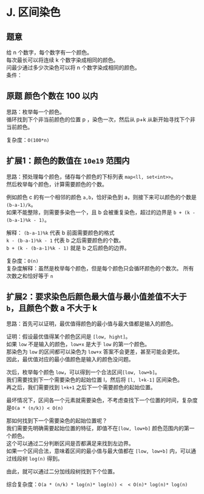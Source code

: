 # J. 区间染色


## 题意

给 n 个数字，每个数字有一个颜色。  
每次最长可以将连续 k 个数字染成相同的颜色。  
问最少通过多少次染色可以将 n 个数字染成相同的颜色。  
条件：


## 原题 颜色个数在 100 以内

思路：枚举每一个颜色。  
循环找到下个非当前颜色的位置 p ，染色一次，然后从 p+k 从新开始寻找下个非当前颜色。  

复杂度：`O(100*n)`  


## 扩展1：颜色的数值在 `10e19` 范围内  


思路：预处理每个颜色，储存每个颜色的下标列表 `map<ll, set<int>>`。  
然后枚举每个颜色，计算需要颜色的个数。  

例如颜色 c 的有一个相邻的颜色 `a,b`，恰好染色到 a，则接下来可以颜色的个数是 `(b-a-1)/k`。  
如果不能整除，则需要多染色一个，且 b 会被重复染色，超过的边界是 `b + (k - (b-a-1)%k - 1)`。  

解释：
`(b-a-1)%k` 代表 b 前面需要颜色的格式  
`k - (b-a-1)%k - 1` 代表 b 之后需要颜色的个数。  
`b + (k - (b-a-1)%k - 1)` 就是 b 之后颜色的边界。  


复杂度：`O(n)`  
复杂度解释：虽然是枚举每个颜色，但是每个颜色只会循环颜色的个数次。 所有次数之和恰好等于 `n`


## 扩展2：要求染色后颜色最大值与最小值差值不大于 `b`，且颜色个数 a 不大于 k


思路：首先可以证明，最优值得颜色的最小值与最大值都是输入的颜色。  

证明：假设最优值得某个颜色区间是 `[low, hight]`。  
如果 `low` 不是输入的颜色，`low+x` 是大于 `low` 的第一个颜色。  
那染色为 `low` 的区间都可以染色为 `low+x` 答案不会更差，甚至可能会更优。  
因此，最优值对应的最小值颜色是输入的颜色没问题。  


次后，枚举每个颜色 `low`，可以得到一个合法区间`[low, low+b]`。  
我们需要找到下一个需要染色的起始位置 l，然后将 `[l, l+k-1]` 区间染色。  
再之后，我们需要找到 `l+k+1` 之后下一个需要颜色的起始位置。  

最坏情况下，区间各一个元素就需要染色，不考虑查找下一个位置的时间，复杂度是`O(a * (n/k)) < O(n)` 


那如何找到下一个需要染色的起始位置呢？  
我们需要先明确需要起始位置的特征，即值不在`[low, low+b]` 颜色范围内的第一个颜色。  
这个可以通过二分判断区间是否都满足来找到左边界。  
如果一个区间合法，意味着区间的最小值与最大值都在 `[low, low+b]` 内，可以通过线段树 `log(n)` 得到。 

由此，就可以通过二分加线段树找到下个位置。  


综合复杂度：`O(a * (n/k) * log(n)* log(n)) <  < O(n)* log(n)* log(n)`









